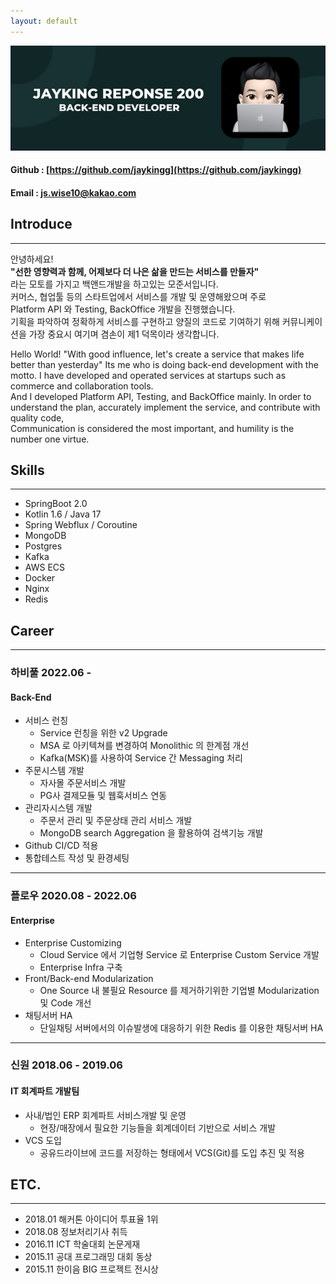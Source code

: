 ```yaml
---
layout: default
---
```


![Banner](assets/Jayking_reponse_200.png)
#### Github : [https://github.com/jaykingg](https://github.com/jaykingg)
#### Email  : js.wise10@kakao.com

## Introduce
***
안녕하세요!   
**"선한 영향력과 함께, 어제보다 더 나은 삶을 만드는 서비스를 만들자"**   
라는 모토를 가지고 백앤드개발을 하고있는 모준서입니다.   
커머스, 협업툴 등의 스타트업에서 서비스를 개발 및 운영해왔으며 주로    
Platform API 와 Testing, BackOffice 개발을 진행했습니다.   
기획을 파악하여 정확하게 서비스를 구현하고 양질의 코드로 기여하기 위해 커뮤니케이션을 가장 중요시 여기며 겸손이 제1 덕목이라 생각합니다.

Hello World!
"With good influence, let's create a service that makes life better than yesterday"
Its me who is doing back-end development with the motto.
I have developed and operated services at startups such as commerce and collaboration tools.    
And I developed Platform API, Testing, and BackOffice mainly.
In order to understand the plan, accurately implement the service, and contribute with quality code,    
Communication is considered the most important, and humility is the number one virtue.


## Skills
***
 * SpringBoot 2.0
 * Kotlin 1.6 / Java 17
 * Spring Webflux / Coroutine
 * MongoDB
 * Postgres
 * Kafka
 * AWS ECS
 * Docker
 * Nginx
 * Redis

## Career
***
### 하비풀 2022.06 -
#### Back-End 
* 서비스 런칭
  * Service 런칭을 위한 v2 Upgrade 
  * MSA 로 아키텍쳐를 변경하여 Monolithic 의 한계점 개선 
  * Kafka(MSK)를 사용하여 Service 간 Messaging 처리   
* 주문시스템 개발
  * 자사몰 주문서비스 개발
  * PG사 결제모듈 및 웹훅서비스 연동
* 관리자시스템 개발
  * 주문서 관리 및 주문상태 관리 서비스 개발
  * MongoDB search Aggregation 을 활용하여 검색기능 개발
* Github CI/CD 적용
* 통합테스트 작성 및 환경세팅

***
### 플로우 2020.08 - 2022.06
#### Enterprise
* Enterprise Customizing
  * Cloud Service 에서 기업형 Service 로 Enterprise Custom Service 개발
  * Enterprise Infra 구축
* Front/Back-end Modularization
  * One Source 내 불필요 Resource 를 제거하기위한 기업별 Modularization 및 Code 개선 
* 채팅서버 HA
  * 단일채팅 서버에서의 이슈발생에 대응하기 위한 Redis 를 이용한 채팅서버 HA

***
### 신원 2018.06 - 2019.06
#### IT 회계파트 개발팀
* 사내/법인 ERP 회계파트 서비스개발 및 운영
  * 현장/매장에서 필요한 기능들을 회계데이터 기반으로 서비스 개발
* VCS 도입
  * 공유드라이브에 코드를 저장하는 형태에서 VCS(Git)를 도입 추진 및 적용


## ETC.
***
* 2018.01 해커톤 아이디어 투표율 1위
* 2018.08 정보처리기사 취득
* 2016.11 ICT 학술대회 논문게재
* 2015.11 공대 프로그래밍 대회 동상
* 2015.11 한이음 BIG 프로젝트 전시상